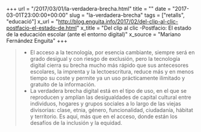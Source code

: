 +++
url = "/2017/03/01/la-verdadera-brecha.html"
title = ""
date = "2017-03-01T23:00:00+00:00"
slug = "la-verdadera-brecha"
tags = ["retalls", "educació"]
x_url = "http://blog.enguita.info/2017/02/del-clip-al-clic-postfacio-el-estado-de.html"
x_title = "Del clip al clic -Postfacio: El estado de la educación escolar (ante el entorno digital)"
x_source = "Mariano Fernández Enguita"
+++

> - El acceso a la tecnología, por esencia cambiante, siempre será en grado desigual y con riesgo de exclusión, pero la tecnología digital cierra su brecha mucho más rápido que sus antecesores escolares, la imprenta y la lectoescritura, reduce más y en menos tiempo su coste y permite ya un uso prácticamente ilimitado y gratuito de la información.
>  - La verdadera brecha digital está en el tipo de uso, en el que se reproducen y amplían las desigualdades de capital cultural entre individuos, hogares y grupos sociales a lo largo de las viejas divisorias: clase, etnia, género, funcionalidad, ciudadanía, hábitat y territorio. Es aquí, más que en el acceso, donde están los desafíos de la inclusión y la equidad.

